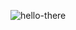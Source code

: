 ![hello-there](https://user-images.githubusercontent.com/16008095/203210834-3261c91a-78fc-4bdb-b98b-e58af1574ea9.png)
